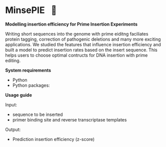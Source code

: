 # MinsePIE  &nbsp; :pie:
**Modelling insertion efficiency for Prime Insertion Experiments**

Writing short sequences into the genome with prime eiditng  faciliates protein tagging, correction of pathogenic deletions and many more exciting applications. We studied the features that influence insertion efficiency and built a model to predict insertion rates based on the insert sequence. This helps users to choose optimal contructs for DNA insertion with prime editing. 

**System requirements**

- Python
- Python packages:

**Usage guide**

Input:
- sequence to be inserted
- primer binding site and reverse transcriptase templates

Output:
- Prediction insertion efficiency (z-score)


